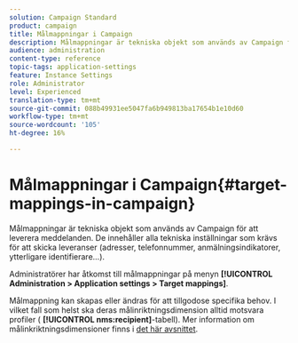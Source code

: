 ```yaml
---
solution: Campaign Standard
product: campaign
title: Målmappningar i Campaign
description: Målmappningar är tekniska objekt som används av Campaign för att leverera meddelanden. De innehåller alla tekniska inställningar som krävs för att skicka leveranser.
audience: administration
content-type: reference
topic-tags: application-settings
feature: Instance Settings
role: Administrator
level: Experienced
translation-type: tm+mt
source-git-commit: 088b49931ee5047fa6b949813ba17654b1e10d60
workflow-type: tm+mt
source-wordcount: '105'
ht-degree: 16%

---
```



# Målmappningar i Campaign{#target-mappings-in-campaign}

Målmappningar är tekniska objekt som används av Campaign för att leverera meddelanden. De innehåller alla tekniska inställningar som krävs för att skicka leveranser (adresser, telefonnummer, anmälningsindikatorer, ytterligare identifierare...).

Administratörer har åtkomst till målmappningar på menyn **[!UICONTROL Administration > Application settings > Target mappings]**.

Målmappning kan skapas eller ändras för att tillgodose specifika behov. I vilket fall som helst ska deras målinriktningsdimension alltid motsvara profiler ( **[!UICONTROL nms:recipient]**-tabell). Mer information om målinkriktningsdimensioner finns i [det här avsnittet](../../automating/using/query.md#targeting-dimensions-and-resources).
